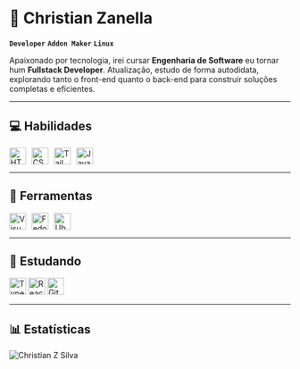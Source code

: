 # 💼 Christian Zanella

**`Developer`** **`Addon Maker`** **`Linux`**

Apaixonado por tecnologia, irei cursar **Engenharia de Software** eu tornar hum **Fullstack Developer**. Atualização, estudo de forma autodidata, explorando tanto o front-end quanto o back-end para construir soluções completas e eficientes.

---

## 💻 Habilidades

<p style="display: flex; align-items: center; gap: 10px;">
  <img alt="HTML" width="30px" src="https://cdn.jsdelivr.net/gh/devicons/devicon/icons/html5/html5-plain.svg"/>
  <img alt="CSS" width="30px" src="https://cdn.jsdelivr.net/gh/devicons/devicon/icons/css3/css3-plain.svg"/>
  <img alt="Tailwind" width="30px" src="https://cdn.jsdelivr.net/gh/devicons/devicon@latest/icons/tailwindcss/tailwindcss-original.svg"/>
  <img alt="JavaScript" width="30px" src="https://cdn.jsdelivr.net/gh/devicons/devicon/icons/javascript/javascript-plain.svg"/>
</p>

---

## 🔩 Ferramentas

<p style="display: flex; align-items: center; gap: 10px;">
  <img alt="Visual Studio Code" width="30px" src="https://cdn.jsdelivr.net/gh/devicons/devicon@latest/icons/vscode/vscode-original.svg"/>
  <img alt="Fedora" width="30px" src="https://cdn.jsdelivr.net/gh/devicons/devicon@latest/icons/fedora/fedora-plain.svg" />
  <img alt="Ubuntu" width="30px" src="https://cdn.jsdelivr.net/gh/devicons/devicon@latest/icons/ubuntu/ubuntu-original.svg" />
</p>

---

## 🧠 Estudando

<p stylw="display: flex; align-items: center; gap: 10px;">
  <img alt="Typescript" width="30px" src="https://cdn.jsdelivr.net/gh/devicons/devicon@latest/icons/typescript/typescript-plain.svg" />
  <img alt="React" width="30px" src="https://cdn.jsdelivr.net/gh/devicons/devicon@latest/icons/react/react-original.svg" />
  <img alt="Git" width="30px" src="https://cdn.jsdelivr.net/gh/devicons/devicon/icons/git/git-original.svg"/>
</p>

---

## 📊 Estatísticas

![Christian Z Silva](https://github-readme-stats.vercel.app/api?username=chriszanella&show_icons=true&theme=github_dark_dimmed)
